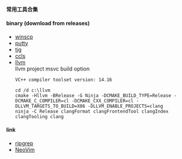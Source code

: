 #### 常用工具合集

#### binary (download from releases)
* [winscp](https://winscp.net)
* [putty](https://www.chiark.greenend.org.uk/~sgtatham/putty)
* [tig](https://github.com/jonas/tig)
* [ccls](https://github.com/MaskRay/ccls)
* [llvm](https://github.com/llvm/llvm-project)</BR>
    llvm project msvc build option
    ```
    VC++ compiler toolset version: 14.16

    cd /d c:\llvm
    cmake -Hllvm -BRelease -G Ninja -DCMAKE_BUILD_TYPE=Release -DCMAKE_C_COMPILER=cl -DCMAKE_CXX_COMPILER=cl -DLLVM_TARGETS_TO_BUILD=X86 -DLLVM_ENABLE_PROJECTS=clang
    ninja -C Release clangFormat clangFrontendTool clangIndex clangTooling clang
    ```

#### link
* [ripgrep](https://github.com/BurntSushi/ripgrep)
* [NeoVim](https://github.com/neovim/neovim/releases/latest)

